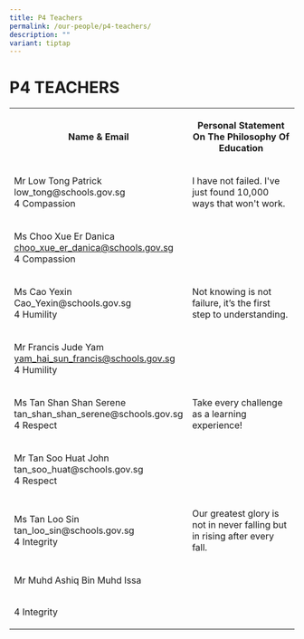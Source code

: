 ```yaml
---
title: P4 Teachers
permalink: /our-people/p4-teachers/
description: ""
variant: tiptap
---
```

<h1><strong>P4 TEACHERS</strong></h1>
<table style="minWidth: 50px">
<colgroup>
<col>
<col>
</colgroup>
<tbody>
<tr>
<th rowspan="1" colspan="1">
<p>Name &amp; Email</p>
</th>
<th rowspan="1" colspan="1">
<p>Personal Statement On The Philosophy Of Education</p>
</th>
</tr>
<tr>
<td rowspan="1" colspan="1">
<p>Mr Low Tong Patrick
<br><a rel="noopener noreferrer nofollow" target="_blank">low_tong@schools.gov.sg</a>
<br>4 Compassion</p>
</td>
<td rowspan="1" colspan="1">
<p>I have not failed. I've just found 10,000 ways that won't work.</p>
</td>
</tr>
<tr>
<td rowspan="1" colspan="1">
<p>Ms Choo Xue Er Danica
<br><a href="mailto:choo_xue_er_danica@schools.gov.sg" rel="noopener noreferrer nofollow" target="_blank">choo_xue_er_danica@schools.gov.sg</a>
<br>4 Compassion</p>
</td>
<td rowspan="1" colspan="1">
<p></p>
</td>
</tr>
<tr>
<td rowspan="1" colspan="1">
<p>Ms Cao Yexin
<br><a rel="noopener noreferrer nofollow" target="_blank">Cao_Yexin@schools.gov.sg</a>
<br>4 Humility</p>
</td>
<td rowspan="1" colspan="1">
<p>Not knowing is not failure, it’s the first step to understanding.</p>
</td>
</tr>
<tr>
<td rowspan="1" colspan="1">
<p>Mr Francis Jude Yam
<br><a href="mailto:yam_hai_sun_francis@schools.gov.sg" rel="noopener noreferrer nofollow" target="_blank">yam_hai_sun_francis@schools.gov.sg</a>
<br>4 Humility</p>
</td>
<td rowspan="1" colspan="1">
<p></p>
</td>
</tr>
<tr>
<td rowspan="1" colspan="1">
<p>Ms Tan Shan Shan Serene
<br><a rel="noopener noreferrer nofollow" target="_blank">tan_shan_shan_serene@schools.gov.sg</a>
<br>4 Respect</p>
</td>
<td rowspan="1" colspan="1">
<p>Take every challenge as a learning experience!</p>
</td>
</tr>
<tr>
<td rowspan="1" colspan="1">
<p>Mr Tan Soo Huat John
<br><a rel="noopener noreferrer nofollow" target="_blank">tan_soo_huat@schools.gov.sg</a>
<br>4 Respect</p>
</td>
<td rowspan="1" colspan="1">
<p></p>
</td>
</tr>
<tr>
<td rowspan="1" colspan="1">
<p>Ms Tan Loo Sin
<br><a rel="noopener noreferrer nofollow" target="_blank">tan_loo_sin@schools.gov.sg</a>
<br>4 Integrity</p>
</td>
<td rowspan="1" colspan="1">
<p>Our greatest glory is not in never falling but in rising after every fall.</p>
</td>
</tr>
<tr>
<td rowspan="1" colspan="1">
<p>Mr Muhd Ashiq Bin Muhd Issa</p>
<p>
<br>4 Integrity</p>
</td>
<td rowspan="1" colspan="1">
<p></p>
</td>
</tr>
</tbody>
</table>
<p></p>